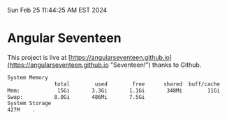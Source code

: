 Sun Feb 25 11:44:25 AM EST 2024

# Angular Seventeen


This project is live at [https://angularseventeen.github.io](https://angularseventeen.github.io "Seventeen!") thanks to Github.

```bash
System Memory
               total        used        free      shared  buff/cache   available
Mem:            15Gi       3.3Gi       1.1Gi       348Mi        11Gi        11Gi
Swap:          8.0Gi       486Mi       7.5Gi
System Storage
427M	.
```
```bash
